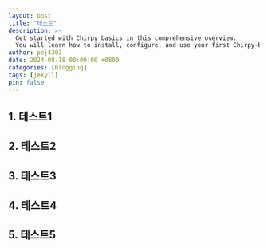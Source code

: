```yaml
---
layout: post
title: "테스트"
description: >-
  Get started with Chirpy basics in this comprehensive overview.
  You will learn how to install, configure, and use your first Chirpy-based website, as well as deploy it to a web server.
author: pej4303
date: 2024-08-18 00:00:00 +0800
categories: [Blogging]
tags: [jekyll]
pin: false
---
```


## 1. 테스트1
## 2. 테스트2
## 3. 테스트3
## 4. 테스트4
## 5. 테스트5